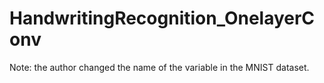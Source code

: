 # HandwritingRecognition_OnelayerConv
Note: the author changed the name of the variable in the MNIST dataset.
